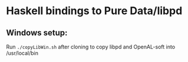 # Haskell bindings to Pure Data/libpd

## Windows setup:
Run `./copyLibWin.sh` after cloning to copy libpd and OpenAL-soft into /usr/local/bin
